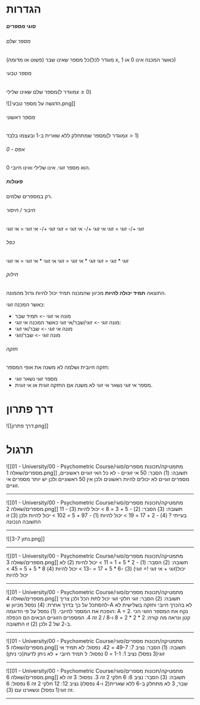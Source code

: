 # הגדרות
##### סוגי מספרים
###### מספר שלם
כל מספר שאינו שבר (פשוט או מדומה)(מוגדר לכל x, כאשר המכנה אינו 0 או 1)
###### מספר טבעי
מספר שלם שאינו שלילי(מוגדר ל$x\geq0$)

![[הדגשה על מספר טבעי.png]]
###### מספר ראשוני
מספר שמתחלק ללא שארית ב-1 ובעצמו בלבד(מוגדר ל$x>1$)
###### 0 - אפס
0 הוא מספר זוגי.
אינו שלילי ואינו חיובי.
##### פעולות
רק במספרים שלמים.
###### חיבור / חיסור
זוגי +/- זוגי = זוגי
אי זוגי +/- אי זוגי = זוגי
זוגי +/- אי זוגי = אי זוגי
###### כפל
זוגי * זוגי = זוגי
זוגי * אי זוגי = זוגי
אי זוגי * אי זוגי = אי זוגי
###### חילוק
התוצאה **תמיד יכולה להיות**  מכיוון שהמכנה תמיד יכול להיות גדול מהמונה.

כאשר המכנה זוגי:
* מונה אי זוגי -> תמיד שבר
* מונה זוגי -> זוגי/שבר/אי זוגי
כאשר המכנה אי זוגי:
* מונה אי זוגי -> שבר/אי זוגי
* מונה זוגי -> שבר/זוגי
###### חזקה
חזקה חיובית ושלמה לא משנה את אופי המספר:
* מספר זוגי נשאר זוגי
* מספר אי זוגי נשאר אי זוגי
לא משנה אם החזקה זוגית או אי זוגית.
# דרך פתרון
![[דרך פתרון.png]]
# תרגול
![[01 - University/00 - Psychometric Course/מתמטיקה/תכונות מספרים/סוגי מספרים/שאלה 1.png]]
תשובה: (1)
הסבר: 50 אי זוגיים - לא כל האי זוגיים ראשוניים, מספרים זוגיים לא יכולים להיות ראשונים ולכן אין 50 ראשוניים ולכן יש יותר מספרים אי זוגיים.
***
![[01 - University/00 - Psychometric Course/מתמטיקה/תכונות מספרים/סוגי מספרים/שאלה 2.png]]
תשובה: (3)
הסבר:
(2) - 5 + 3 = 8 > יכול להיות
(3) - 11 בעייתי ?
(4) - 2 + 17 = 19 > יכול להיות
(1) - 97 + 5 = 102 > יכול להיות
ולכן (3) זו התשובה הנכונה
***
![[נתון 3-7.png]]
***
![[01 - University/00 - Psychometric Course/מתמטיקה/תכונות מספרים/סוגי מספרים/שאלה 3.png]]
תשובה: (2)
הסבר:
(1) - 2 * 5 + 1 = 11 > יכול להיות
(2) לא יכול(זוגי + אי זוגי != זוגי)
(3) -6 * 5 + 17 = -13 > יכול להיות
(4) 8 * 5 + 5 = 45 > יכול להיות
***
![[01 - University/00 - Psychometric Course/מתמטיקה/תכונות מספרים/סוגי מספרים/שאלה 4.png]]
תשובה: (2)
הסבר: זוגי חלקי זוגי יכול לתת הכל ולכן צריך להסתכל על כך בדרך אחרת: 
(4) נפסל מכיוון ש-A לא בהכרך חיובי וחזקה בשלישית לא הופכת את המספר לחיובי.
(1) נפסל על פי הדוגמה: A = 2.
נקח את המספר הזוגי הכי קטן ונראה מה קורה:
2 * 2 * 2 = 8 ו-8 / 2 זה 4.
המספרים הזוגיים הבאים הם הכפלה ב-2 של 2 ולכן (2) זו התשובה.
***
![[01 - University/00 - Psychometric Course/מתמטיקה/תכונות מספרים/סוגי מספרים/שאלה 5.png]]
תשובה: (1)
הסבר: נציב 7: 49-7 = 42.
נפסול: לא תמיד אי זוגי(3 נפסל)
נציב 1: 1-1 = 0
נפסול: ל תמיד חיובי + לא ניתן לדעת(כי ניתן)
***
![[01 - University/00 - Psychometric Course/מתמטיקה/תכונות מספרים/סוגי מספרים/שאלה 6.png]]
תשובה: (3)
הסבר:
נציב 6: 6 חלקי 2 זה 3.
נפסול: 3 זה לא שבר, 3 לא מתחלק ב-6 ללא שארית(2 ו-4 נפסלו)
נציב 12: 12 חלקי 2 זה 6
נפסול: 6 זה זוגי(1 נפסל)
ונשארנו עם (3).
***

